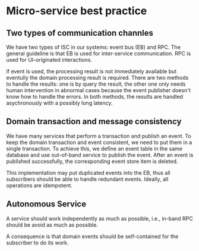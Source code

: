 # Micro-service best practice

## Two types of communication channles 
We have two types of ISC in our systems: event bus (EB) and RPC.  The general guideline is that EB is used for inter-service communication. RPC is used for UI-originated interactions. 

If event is used, the processing result is not immediately available but eventully the domain processing result is required. There are two methods to handle the results: one is by query the result, the other one only needs human intervention in abnormal cases because the event publisher doesn't know how to handle the errors. In both methods, the results are handled asychronously with a possibly long latency. 

## Domain transaction and message consistency
We have many services that perform a transaction and publish an event. To keep the domain transaction and event consistent, we need to put them in a single transaction. To achieve this, we define an event table in the same database and use out-of-band service to publish the event. After an event is published successfully, the corresponding event store item is deleted.

This implementation may put duplicated events into the EB, thus all subscribers should be able to handle redundant events. Ideally, all operations are idempotent. 

## Autonomous Service
A service should work independently as much as possible, i.e., in-band RPC should be avoid as much as possible. 

A consequence is that domain events should be self-contained for the subscriber to do its work. 

